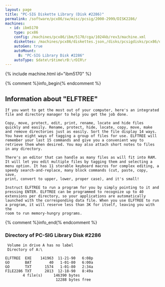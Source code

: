 ```yaml
---
layout: page
title: "PC-SIG Diskette Library (Disk #2286)"
permalink: /software/pcx86/sw/misc/pcsig/2000-2999/DISK2286/
machines:
  - id: ibm5170
    type: pcx86
    config: /machines/pcx86/ibm/5170/cga/1024kb/rev3/machine.xml
    diskettes: /machines/pcx86/diskettes.json,/disks/pcsigdisks/pcx86/diskettes.json
    autoGen: true
    autoMount:
      B: "PC-SIG Library Disk #2286"
    autoType: $date\r$time\rB:\rDIR\r
---
```


{% include machine.html id="ibm5170" %}

{% comment %}info_begin{% endcomment %}

## Information about "ELFTREE"

    If you want to get the most out of your computer, here's an integrated
    file and directory manager to help you get the job done.
    
    Copy, move, protect, edit, print, rename, locate and hide files
    quickly and easily. Rename, protect, hide, locate, copy, move, make
    and remove directories just as easily. Sort the file display 14 ways.
    You have eight ways of tagging a group of files for use. ELFTREE will
    remember your last 15 commands and give you a convenient way to
    retrieve them when desired. You may also attach short notes to files
    in any directory.
    
    There's an editor that can handle as many files as will fit into RAM.
    It will let you edit multiple files by tagging them and selecting a
    menu option. It has 11 storable keyboard macros for complex editing, a
    speedy search-and-replace, many block commands (cut, paste, copy, save,
    print, convert to upper, lower, proper case), and it's small!
    
    Instruct ELFTREE to run a program for you by simply pointing to it and
    pressing ENTER. ELFTREE can be programmed to recognize up to 40
    extensions per directory, so your applications are automatically
    launched with the corresponding data file. When you use ELFTREE to run
    a program, it will reserve less than 3K for itself, leaving you with the
    room to run memory-hungry programs.
{% comment %}info_end{% endcomment %}


### Directory of PC-SIG Library Disk #2286

     Volume in drive A has no label
     Directory of A:\

    ELFTREE  EXE    141963  11-21-90   6:08p
    GO       BAT        40   1-01-80   6:00a
    GO       TXT      1574   1-01-80   2:34a
    FILE2286 TXT      2813  12-18-90   8:49a
            4 file(s)     146390 bytes
                           12288 bytes free
